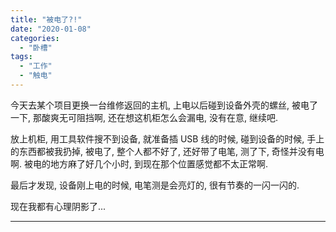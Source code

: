 ```yaml
---
title: "被电了?!"
date: "2020-01-08"
categories: 
  - "卧槽"
tags: 
  - "工作"
  - "触电"
---
```


今天去某个项目更换一台维修返回的主机, 上电以后碰到设备外壳的螺丝, 被电了一下, 那酸爽无可阻挡啊, 还在想这机柜怎么会漏电, 没有在意, 继续吧.

放上机柜, 用工具软件搜不到设备, 就准备插 USB 线的时候, 碰到设备的时候, 手上的东西都被我扔掉, 被电了, 整个人都不好了, 还好带了电笔, 测了下, 奇怪并没有电啊. 被电的地方麻了好几个小时, 到现在那个位置感觉都不太正常啊.

最后才发现, 设备刚上电的时候, 电笔测是会亮灯的, 很有节奏的一闪一闪的.

现在我都有心理阴影了...

* * *

<script type="text/javascript" src="https//rf.revolvermaps.com/0/0/0.js?i=5ayshkmhbs5&amp;d=2&amp;p=3&amp;b=0&amp;w=193&amp;g=3&amp;f=arial&amp;fs=12&amp;r=0&amp;c0=362b05&amp;c1=375363&amp;c2=000000&amp;ic0=0&amp;ic1=0" async="async"></script>
